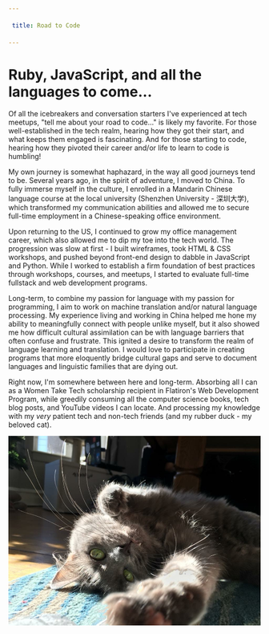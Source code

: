 ```yaml
---

 title: Road to Code

---
```


# Ruby, JavaScript, and all the languages to come...  

Of all the icebreakers and conversation starters I've experienced at tech meetups, "tell me about your road to code..." is likely my favorite. For those well-established in the tech realm, hearing how they got their start, and what keeps them engaged is fascinating. And for those starting to code, hearing how they pivoted their career and/or life to learn to code is humbling!  
    

My own journey is somewhat haphazard, in the way all good journeys tend to be. Several years ago, in the spirit of adventure, I moved to China. To fully immerse myself in the culture, I enrolled in a Mandarin Chinese language course at the local university (Shenzhen University - 深圳大学), which transformed my communication abilities and allowed me to secure full-time employment in a Chinese-speaking office environment.      

    
Upon returning to the US, I continued to grow my office management career, which also allowed me to dip my toe into the tech world. The progression was slow at first - I built wireframes, took HTML & CSS workshops, and pushed beyond front-end design to dabble in JavaScript and Python. While I worked to establish a firm foundation of best practices through workshops, courses, and meetups, I started to evaluate full-time fullstack and web development programs.      

Long-term, to combine my passion for language with my passion for programming, I aim to work on machine translation and/or natural language processing. My experience living and working in China helped me hone my ability to meaningfully connect with people unlike myself, but it also showed me how difficult cultural assimilation can be with language barriers that often confuse and frustrate. This ignited a desire to transform the realm of language learning and translation. I would love to participate in creating programs that more eloquently bridge cultural gaps and serve to document languages and linguistic families that are dying out.  
    

Right now, I'm somewhere between here and long-term. Absorbing all I can as a Women Take Tech scholarship recipient in Flatiron's Web Development Program, while greedily consuming all the computer science books, tech blog posts, and YouTube videos I can locate. And processing my knowledge with my *very* patient tech and non-tech friends (and my rubber duck - my beloved cat). 

![alt text](/assets/images/IMG_5192.JPG "Meow!")
